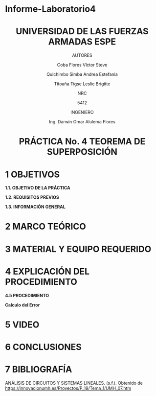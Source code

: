 # Informe-Laboratorio4

<div align="center">

# UNIVERSIDAD DE LAS FUERZAS ARMADAS ESPE

AUTORES

Coba Flores Víctor Steve

Quichimbo Simba Andrea Estefania

Titoaña Tigse Leslie Brigitte

NRC
  
5412

INGENIERO

Ing. Darwin Omar Alulema Flores

# PRÁCTICA No. 4 TEOREMA DE SUPERPOSICIÓN
  
</div>

# 1 OBJETIVOS

**1.1. OBJETIVO DE LA PRÁCTICA**

**1.2. REQUISITOS PREVIOS**

**1.3. INFORMACIÓN GENERAL**

# 2 MARCO TEÓRICO

<div align="center">
</div>

# 3 MATERIAL Y EQUIPO REQUERIDO

# 4 EXPLICACIÓN DEL PROCEDIMIENTO

**4.5 PROCEDIMIENTO**

**Calculo del Error**

# 5 VIDEO 

# 6 CONCLUSIONES 

# 7 BIBLIOGRAFÍA

ANÁLISIS DE CIRCUITOS Y SISTEMAS LINEALES. (s.f.). Obtenido de https://innovacionumh.es/Proyectos/P_19/Tema_1/UMH_07.htm
